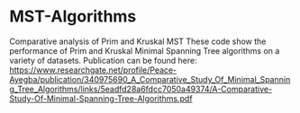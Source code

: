 # MST-Algorithms
Comparative analysis of Prim and Kruskal MST
These code show the performance of Prim and Kruskal Minimal Spanning Tree algorithms on a variety of datasets. 
Publication can be found here: https://www.researchgate.net/profile/Peace-Ayegba/publication/340975690_A_Comparative_Study_Of_Minimal_Spanning_Tree_Algorithms/links/5eadfd28a6fdcc7050a49374/A-Comparative-Study-Of-Minimal-Spanning-Tree-Algorithms.pdf

